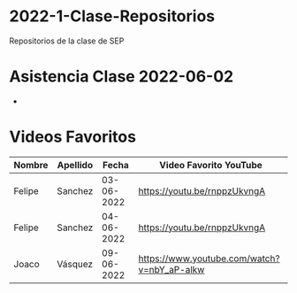 # 2022-1-Clase-Repositorios
Repositorios de la clase de SEP

# Asistencia Clase 2022-06-02

- 


# Videos Favoritos

| Nombre | Apellido | Fecha      | Video Favorito YouTube       |
| ------ | -------- | ---------- | ---------------------------- |
| Felipe | Sanchez  | 03-06-2022 | https://youtu.be/rnppzUkvngA |
| Felipe | Sanchez  | 04-06-2022 | https://youtu.be/rnppzUkvngA |
| Joaco  | Vásquez  | 09-06-2022 | https://www.youtube.com/watch?v=nbY_aP-alkw |



